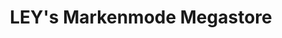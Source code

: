 ---
title: "LEY's Markenmode Megastore"
url: /muelheim-kaerlich/leys-markenmode-megastore/
shop: Kleidung
---